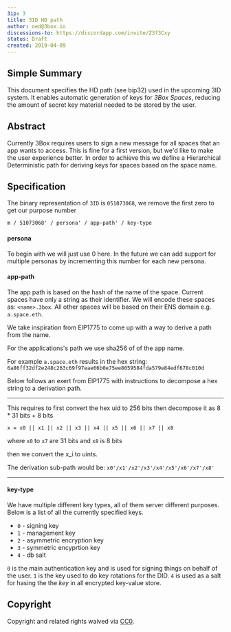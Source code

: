 ```yaml
---
3ip: 3
title: 3ID HD path
author: oed@3box.io
discussions-to: https://discordapp.com/invite/Z3f3Cxy
status: Draft
created: 2019-04-09
---
```


## Simple Summary
This document specifies the HD path (see bip32) used in the upcoming 3ID system. It enables automatic generation of keys for *3Box Spaces*, reducing the amount of secret key material needed to be stored by the user.

## Abstract
Currently 3Box requires users to sign a new message for all spaces that an app wants to access. This is fine for a first version, but we'd like to make the user experience better. In order to achieve this we define a Hierarchical Deterministic path for deriving keys for spaces based on the space name.

## Specification

The binary representation of `3ID` is `051073068`, we remove the first zero to get our purpose number
```
m / 51073068' / persona' / app-path' / key-type
```

#### persona
To begin with we will just use 0 here. In the future we can add support for multiple personas by incrementing this number for each new persona.

#### app-path
The app path is based on the hash of the name of the space. Current spaces have only a string as their identifier. We will encode these spaces as: `<name>.3box`. All other spaces will be based on their ENS domain e.g. `a.space.eth`.

We take inspiration from EIP1775 to come up with a way to derive a path from the name.

For the applications's path we use sha256 of of the app name.

For example `a.space.eth` results in the hex string:
`6a86ff32df2e248c263c69f97eae66b0e75ee8059584fda579e84edf678c010d`

Below follows an exert from EIP1775 with instructions to decompose a hex string to a derivation path.

---
This requires to first convert the hex uid to 256 bits then decompose it as 8 * 31 bits + 8 bits

`x = x0 || x1 || x2 || x3 || x4 || x5 || x6 || x7 || x8`

where `x0` to `x7` are 31 bits and `x8` is 8 bits

then we convert the x_i to uints.

The derivation sub-path would be: `x0'/x1'/x2'/x3'/x4'/x5'/x6'/x7'/x8'`

---

#### key-type
We have multiple different key types, all of them server different purposes. Below is a list of all the currently specified keys.

* `0` - signing key
* `1` - management key
* `2` - asymmetric encryption key
* `3` - symmetric encyprtion key
* `4` - db salt

`0` is the main authentication key and is used for signing things on behalf of the user. `1` is the key used to do key rotations for the DID. `4` is used as a salt for hasing the the *key* in all encrypted key-value store.

## Copyright
Copyright and related rights waived via [CC0](https://creativecommons.org/publicdomain/zero/1.0/).
